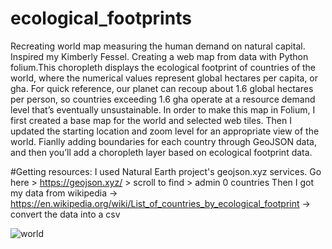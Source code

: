 # ecological_footprints
Recreating world map measuring the human demand on natural capital. Inspired my Kimberly Fessel. Creating a web map from data with Python folium.This choropleth displays the ecological footprint of countries of the world, where the numerical values represent global hectares per capita, or gha. For quick reference, our planet can recoup about 1.6 global hectares per person, so countries exceeding 1.6 gha operate at a resource demand level that’s eventually unsustainable. 
In order to make this map in Folium, I first created a base map for the world and selected web tiles. Then I updated the starting location and zoom level for an appropriate view of the world. Fianlly adding boundaries for each country through GeoJSON data, and then you’ll add a choropleth layer based on ecological footprint data. 

#Getting resources: 
I used Natural Earth project's geojson.xyz services. Go here >  https://geojson.xyz/ > scroll to find > admin 0 countries <url>
Then I got my data from wikipedia -> https://en.wikipedia.org/wiki/List_of_countries_by_ecological_footprint -> convert the data into a csv

![world](https://github.com/nuxratx/ecological_footprints/assets/161661618/3cdf6b94-1cc5-4745-b07c-b558a3bb067d)

